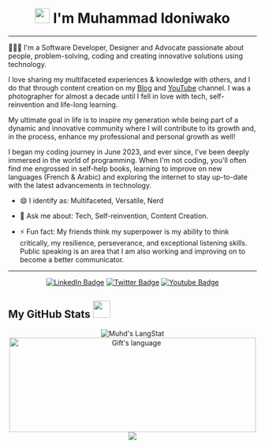 <!-- Heading -->
<h1 align="center"><img src = "https://raw.githubusercontent.com/MartinHeinz/MartinHeinz/master/wave.gif" width = 30px> I'm Muhammad Idoniwako</h1>
 
 <!-- About section -->
 ---
👨🏽‍💻 I'm a Software Developer, Designer and Advocate passionate about people, problem-solving, coding and creating innovative solutions using technology.

I love sharing my multifaceted experiences & knowledge with others, and I do that through content creation on my <a href="https://medium.com/@muhammadidoniwako">Blog</a> and <a href="https://www.youtube.com/@muhd-dev">YouTube</a> channel. I was a photographer for almost a decade until I fell in love with tech, self-reinvention and life-long learning.

My ultimate goal in life is to inspire my generation while being part of a dynamic and innovative community where I will contribute to its growth and, in the process, enhance my professional and personal growth as well!

I began my coding journey in June 2023, and ever since, I've been deeply immersed in the world of programming. When I'm not coding, you'll often find me engrossed in self-help books, learning to improve on new languages (French & Arabic) and exploring the internet to stay up-to-date with the latest advancements in technology.

- 😄 I identify as: Multifaceted, Versatile, Nerd   

- 💬 Ask me about: Tech, Self-reinvention, Content Creation.

- ⚡ Fun fact: My friends think my superpower is my ability to think critically, my resilience, perseverance, and exceptional listening skills. Public speaking is an area that I am also working and improving on to become a better communicator.
<!-- About section: END -->

<!-- Conect section -->
<hr />
    <p align="center">
        <a href="https://linkedin.com/in/muhd-dev"><img src="https://img.shields.io/badge/-Muhammad%20Idoniwako%20-informational?style=plastic&amp;labelColor=informational&amp;logo=LinkedIn&amp;link=https://linkedin.com/in/muhd-dev" alt="LinkedIn Badge"></a> 
       <a href="https://twitter.com/MuhdDev
/"><img src="https://img.shields.io/badge/-Muhd Dev-informational?style=plastic&amp;labelColor=informational&amp;logo=Twitter&amp;link=https://twitter.com/MuhdDev" alt="Twitter Badge"></a>
<a href="https://www.youtube.com/@muhd-dev"><img src="https://img.shields.io/badge/-Muhammad Idoniwako-informational?style=plastic&amp;labelColor=informational&amp;logo=YouTube&amp;link=https://twitter.com/Dev_180Memes" alt="Youtube Badge"></a>
   </p>

 <!-- Conect section: END -->

  <!-- GitHub section -->

 ##  My GitHub Stats <img src = "https://i.pinimg.com/originals/65/c4/f4/65c4f452571be1261e9c623f7da488ac.gif" width = 35px> 
 
 <div align="center">
   <img align="center" src="https://github-readme-streak-stats.herokuapp.com/?user=muhd-dev&theme=dark" alt="Muhd's LangStat" />
  <img align="center" src="https://github-readme-stats.vercel.app/api/top-langs?username=muhd-dev&langs_count=10&show_icons=true&locale=en&layout=compact&theme=dark" alt="Gift's language" height="192px"  width="500px"/>
<img src="https://github-readme-stats.anuraghazra1.vercel.app/api?username=muhd-dev&show_icons=true&theme=dark" />
 </div>

<!-- GitHub section: END -->


<!-- THE END -->



<!--
- 👋 Hi, I’m @muhd-dev
- 👀 I’m interested in ...
- 🌱 I’m currently learning ...
- 💞️ I’m looking to collaborate on ...
- 📫 How to reach me ...

<!---
muhd-dev/muhd-dev is a ✨ special ✨ repository because its `README.md` (this file) appears on your GitHub profile.
You can click the Preview link to take a look at your changes.
--->
